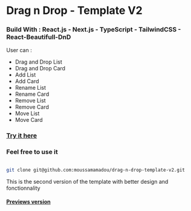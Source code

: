 # Drag n Drop - Template V2
### Build With : React.js - Next.js - TypeScript - TailwindCSS - React-Beautifull-DnD
        
 User can :  
 - Drag and Drop List 
 - Drag and Drop Card 
 - Add List 
 - Add Card 
 - Rename List
 - Rename Card 
 - Remove List 
 - Remove Card 
 - Move List 
 - Move Card

### [Try it here](https://drag-n-drop-template-v2.vercel.app/)

### Feel free to use it

```bash

git clone git@github.com:moussamamadou/drag-n-drop-template-v2.git

```

This is the second version of the template with better design and fonctionnality

#### [Previews version](https://github.com/moussamamadou/drag-n-drop-template)